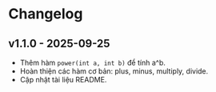 # Changelog

## v1.1.0 - 2025-09-25
- Thêm hàm `power(int a, int b)` để tính a^b.
- Hoàn thiện các hàm cơ bản: plus, minus, multiply, divide.
- Cập nhật tài liệu README.

